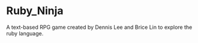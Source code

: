 Ruby_Ninja
==========

A text-based RPG game created by Dennis Lee and Brice Lin to explore the ruby language.
